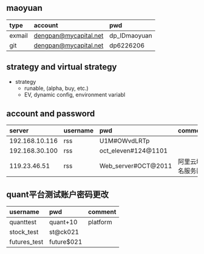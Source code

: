 ## maoyuan 

type|account|pwd
:---|:---|:---
exmail|dengpan@mycapital.net|dp_IDmaoyuan
|git|dengpan@mycapital.net|dp6226206



## strategy and virtual strategy 

- strategy 
    - runable, (alpha, buy, etc.)
    - EV, dynamic config, environment variabl        


## account and password

server|username|pwd|comment
:---|:---|:---| :---
192.168.10.116|rss| U1M#OWvdLRTp
192.168.30.100|rss| oct_eleven#124@1101
119.23.46.51 |rss | Web_server#OCT@2011|阿里云域名服务器


## quant平台测试账户密码更改
username|pwd|comment
:---|:---|:---
quanttest| quant+10 | platform
stock_test | st@ck021 | 
futures_test| future$021 | 

